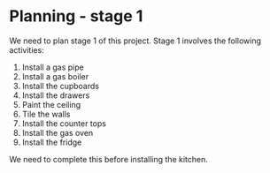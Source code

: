 # Planning - stage 1

We need to plan stage 1 of this project. Stage 1 involves the following activities:
1. Install a gas pipe
1. Install a gas boiler
1. Install the cupboards
1. Install the drawers
1. Paint the ceiling
1. Tile the walls
1. Install the counter tops
1. Install the gas oven
1. Install the fridge

We need to complete this before installing the kitchen.

